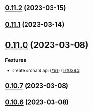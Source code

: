 ## [0.11.2](https://github.com/bcgov/nr-spar-oracle-api/compare/v0.11.1...v0.11.2) (2023-03-15)



## [0.11.1](https://github.com/bcgov/nr-spar-oracle-api/compare/v0.11.0...v0.11.1) (2023-03-14)



# [0.11.0](https://github.com/bcgov/nr-spar-oracle-api/compare/v0.10.7...v0.11.0) (2023-03-08)


### Features

* create orchard api ([#91](https://github.com/bcgov/nr-spar-oracle-api/issues/91)) ([1ef0384](https://github.com/bcgov/nr-spar-oracle-api/commit/1ef0384b089a0fc755ef66da7e1bf912b04c41ac))



## [0.10.7](https://github.com/bcgov/nr-spar-oracle-api/compare/v0.10.6...v0.10.7) (2023-03-08)



## [0.10.6](https://github.com/bcgov/nr-spar-oracle-api/compare/v0.10.5...v0.10.6) (2023-03-08)



